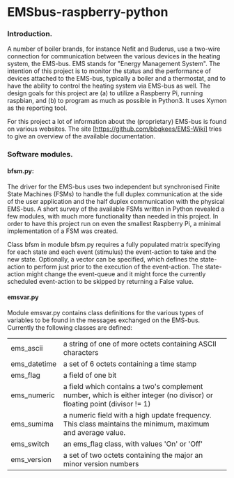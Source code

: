 # EMSbus-raspberry-python

### Introduction.

A number of boiler brands, for instance Nefit and Buderus, use a two-wire
connection for communication between the various devices in the heating system,
the EMS-bus. EMS stands for "Energy Management System". The intention of this
project is to monitor the status and the performance of devices attached to the
EMS-bus, typically a boiler and a thermostat, and to have the ability to control
the heating system via EMS-bus as well. The design goals for this project are
(a) to utilize a Raspberry Pi, running raspbian, and (b) to program as much as
possible in Python3. It uses Xymon as the reporting tool.

For this project a lot of information about the (proprietary) EMS-bus is found
on various websites. The site [https://github.com/bbqkees/EMS-Wiki] tries to
give an overview of the available documentation.

### Software modules.

#### bfsm.py:

The driver for the EMS-bus uses two independent but synchronised Finite State
Machines (FSMs) to handle the full duplex communication at the side of the user
application and the half duplex communication with the physical EMS-bus. A short
survey of the available FSMs written in Python revealed a few modules, with much
more functionality than needed in this project. In order to have this project
run on even the smallest Raspberry Pi, a minimal implementation of a FSM was
created.

Class bfsm in module bfsm.py requires a fully populated matrix specifying for
each state and each event (stimulus) the event-action to take and the new state.
Optionally, a vector can be specified, which defines the state-action to perform
just prior to the execution of the event-action. The state-action might change
the event-queue and it might force the currently scheduled event-action to be
skipped by returning a False value.

#### emsvar.py

Module emsvar.py contains class definitions for the various types of variables
to be found in the messages exchanged on the EMS-bus. Currently the following
classes are defined:
<br>
<table>
 <tr> <td>ems_ascii</td> <td>a string of one of more octets containing ASCII characters</td> </tr>
 <tr> <td>ems_datetime</td> <td>a set of 6 octets containing a time stamp</td> </tr>
 <tr> <td>ems_flag</td> <td>a field of one bit</td> </tr>
 <tr> <td>ems_numeric</td> <td>a field which contains a two's complement number, which is either integer (no divisor) or floating point (divisor != 1)</td> </tr>
 <tr> <td>ems_sumima</td> <td>a numeric field with a high update frequency. This class maintains the minimum, maximum and average value.</td> </tr>
 <tr> <td>ems_switch</td> <td>an ems_flag class, with values 'On' or 'Off'</td> </tr>
 <tr> <td>ems_version</td> <td>a set of two octets containing the major an minor version numbers</td> </tr>
</table>
 

